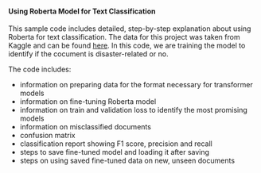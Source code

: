#### Using Roberta Model for Text Classification

This sample code includes detailed, step-by-step explanation about using Roberta for text classification. The data for this project was taken from Kaggle and can be found [here](https://www.kaggle.com/competitions/nlp-getting-started/data). 
In this code, we are training the model to identify if the cocument is disaster-related or no.

The code includes:
* information on preparing data for the format necessary for transformer models
* information on fine-tuning Roberta model
* information on train and validation loss to identify the most promising models
* information on misclassified documents
* confusion matrix
* classification report showing F1 score, precision and recall
* steps to save fine-tuned model and loading it after saving
* steps on using saved fine-tuned data on new, unseen documents

